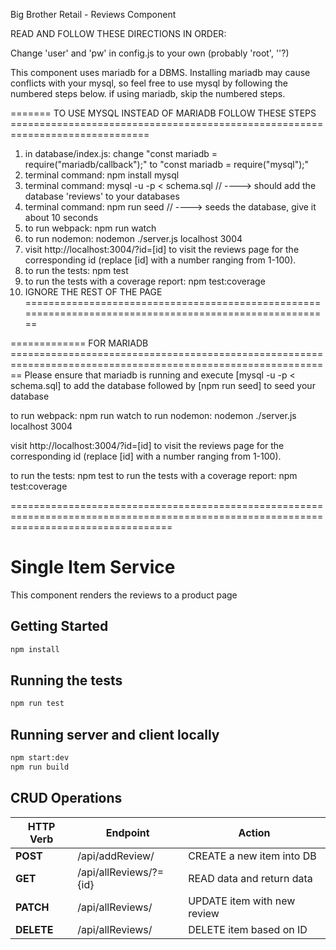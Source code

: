 Big Brother Retail - Reviews Component

READ AND FOLLOW THESE DIRECTIONS IN ORDER:

Change 'user' and 'pw' in config.js to your own (probably 'root', ''?)

This component uses mariadb for a DBMS. Installing mariadb may cause conflicts with your mysql, so feel free to use mysql by following the numbered steps below.
if using mariadb, skip the numbered steps.

======= TO USE MYSQL INSTEAD OF MARIADB FOLLOW THESE STEPS ==============================================================================

1. in database/index.js: change "const mariadb = require("mariadb/callback");" to "const mariadb = require("mysql");"
2. terminal command: npm install mysql
3. terminal command: mysql -u <USER> -p < schema.sql // ----> should add the database 'reviews' to your databases
4. terminal command: npm run seed // ----> seeds the database, give it about 10 seconds
5. to run webpack: npm run watch
6. to run nodemon: nodemon ./server.js localhost 3004
7. visit http://localhost:3004/?id=[id] to visit the reviews page for the corresponding id (replace [id] with a number ranging from 1-100).
8. to run the tests: npm test
9. to run the tests with a coverage report: npm test:coverage
10. IGNORE THE REST OF THE PAGE ========================================================================================================

============= FOR MARIADB ==============================================================================================================
Please ensure that mariadb is running and execute [mysql -u <USER> -p < schema.sql] to add the database followed by [npm run seed] to seed your database

to run webpack: npm run watch
to run nodemon: nodemon ./server.js localhost 3004

visit http://localhost:3004/?id=[id] to visit the reviews page for the corresponding id (replace [id] with a number ranging from 1-100).

to run the tests: npm test
to run the tests with a coverage report: npm test:coverage

========================================================================================================================================


# Single Item Service
This component renders the reviews to a product page

## Getting Started
```sh
npm install
```

## Running the tests

```sh
npm run test
```

## Running server and client locally

```sh
npm start:dev
npm run build
```

## CRUD Operations
| HTTP Verb |           Endpoint          |            Action            |
|-----------| --------------------------- | ---------------------------- |
| **POST**  |     /api/addReview/         |  CREATE a new item into DB   |
| **GET**   |     /api/allReviews/?={id}  |  READ data and return data   |
| **PATCH** |     /api/allReviews/        |  UPDATE item with new review |
| **DELETE**|     /api/allReviews/        |  DELETE item based on ID     |
